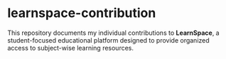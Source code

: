 # learnspace-contribution
This repository documents my individual contributions to **LearnSpace**, a student-focused educational platform designed to provide organized access to subject-wise learning resources.
